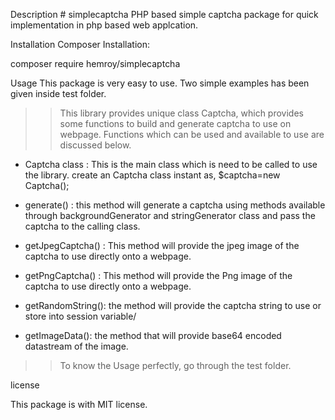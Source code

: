 Description # simplecaptcha
PHP based simple captcha package for quick implementation in php based web applcation.

Installation
Composer Installation:

composer require hemroy/simplecaptcha

Usage
This package is very easy to use.
Two simple examples has been given inside test folder.

 >> This library provides unique class Captcha, which provides some functions
    to build and generate captcha to use on webpage. Functions which can be used
    and available to use are discussed below.

  + Captcha class : This is the main class which is need to be called to use the library.
                  create an Captcha class instant as, $captcha=new Captcha();

  + generate() : this method will generate a captcha using methods available through
              backgroundGenerator and stringGenerator class and pass the captcha to
              the calling class.

  + getJpegCaptcha() : This method will provide the jpeg image of the captcha to
                      use directly onto a webpage.

  + getPngCaptcha() : This method will provide the Png image of the captcha to
                    use directly onto a webpage.
  + getRandomString():  the method will provide the captcha string to use or
                      store into session variable/
  + getImageData(): the method that will provide base64 encoded datastream of the image.

  >>To know the Usage perfectly, go through the test folder.

license

This package is with MIT license.
